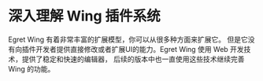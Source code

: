 # 深入理解 Wing 插件系统

Egret Wing 有着非常丰富的扩展模型，你可以从很多种方面来扩展它。
但是它没有向插件开发者提供直接修改或者扩展UI的能力。Egret Wing 使用 Web 开发技术，提供了稳定和快速的编辑器，
后续的版本中也一直使用这些技术继续完善 Wing 的功能。